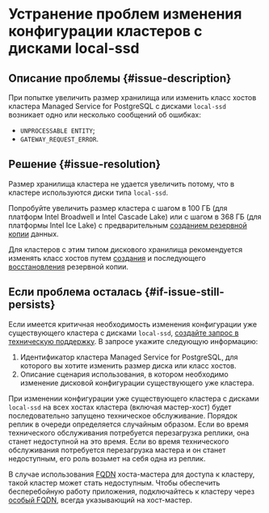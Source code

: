 # Устранение проблем изменения конфигурации кластеров с дисками local-ssd


## Описание проблемы {#issue-description}

При попытке увеличить размер хранилища или изменить класс хостов кластера Managed Service for PostgreSQL с дисками `local-ssd` возникает одно или несколько сообщений об ошибках:

* `UNPROCESSABLE ENTITY`;
* `GATEWAY_REQUEST_ERROR`.

## Решение {#issue-resolution}

Размер хранилища кластера не удается увеличить потому, что в кластере используются диски типа `local-ssd`.

Попробуйте увеличить размер кластера с шагом в 100 ГБ (для платформ Intel Broadwell и Intel Cascade Lake) или с шагом в 368 ГБ (для платформы Intel Ice Lake) с предварительным [созданием резервной копии](../../../managed-postgresql/operations/cluster-backups.md#create-backup) данных.

Для кластеров с этим типом дискового хранилища рекомендуется изменять класс хостов путем [создания](../../../managed-postgresql/operations/cluster-backups.md#create-backup) и последующего [восстановления](../../../managed-postgresql/operations/cluster-backups.md#restore) резервной копии.

## Если проблема осталась {#if-issue-still-persists}

Если имеется критичная необходимость изменения конфигурации уже существующего кластера с дисками `local-ssd`, [создайте запрос в техническую поддержку](https://console.cloud.yandex.ru/support?section=contact).
В запросе укажите следующую информацию:

1. Идентификатор кластера Managed Service for PostgreSQL, для которого вы хотите изменить размер диска или класс хостов.
2. Описание сценария использования, в котором необходимо изменение дисковой конфигурации существующего уже кластера.

При изменении конфигурации уже существующего кластера с дисками `local-ssd` на всех хостах кластера (включая мастер-хост) будет последовательно запущено техническое обслуживание.
Порядок реплик в очереди определяется случайным образом. Если во время технического обслуживания потребуется перезагрузка реплики, она станет недоступной на это время.
Если во время технического обслуживания потребуется перезагрузка мастера и он станет недоступным, его роль возьмет на себя одна из реплик.

В случае использования [FQDN](../../../managed-postgresql/concepts/network.md#hostname) хоста-мастера для доступа к кластеру, такой кластер может стать недоступным.
Чтобы обеспечить бесперебойную работу приложения, подключайтесь к кластеру через [особый FQDN](../../../managed-postgresql/operations/connect.md#fqdn-master), всегда указывающий на хост-мастер.
